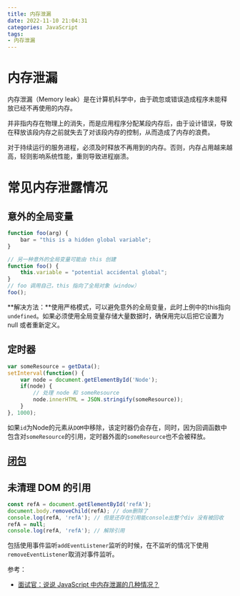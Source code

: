 ```yaml
---
title: 内存泄漏
date: 2022-11-10 21:04:31
categories: JavaScript
tags:
- 内存泄漏
---
```


# 内存泄漏

内存泄漏（Memory leak）是在计算机科学中，由于疏忽或错误造成程序未能释放已经不再使用的内存。

并非指内存在物理上的消失，而是应用程序分配某段内存后，由于设计错误，导致在释放该段内存之前就失去了对该段内存的控制，从而造成了内存的浪费。

对于持续运行的服务进程，必须及时释放不再用到的内存。否则，内存占用越来越高，轻则影响系统性能，重则导致进程崩溃。

# 常见内存泄露情况

## 意外的全局变量

```js
function foo(arg) {
    bar = "this is a hidden global variable";
}

// 另一种意外的全局变量可能由 this 创建
function foo() {
    this.variable = "potential accidental global";
}
// foo 调用自己，this 指向了全局对象（window）
foo();
```

**解决方法：**使用严格模式，可以避免意外的全局变量，此时上例中的this指向`undefined`。如果必须使用全局变量存储大量数据时，确保用完以后把它设置为 null 或者重新定义。

## 定时器

```js
var someResource = getData();
setInterval(function() {
    var node = document.getElementById('Node');
    if(node) {
        // 处理 node 和 someResource
        node.innerHTML = JSON.stringify(someResource));
    }
}, 1000);
```

如果`id`为Node的元素从`DOM`中移除，该定时器仍会存在，同时，因为回调函数中包含对`someResource`的引用，定时器外面的`someResource`也不会被释放。

## [闭包](https://cjhsyc.github.io/2022/10/20/%E9%97%AD%E5%8C%85%E4%B8%8E%E4%BD%9C%E7%94%A8%E5%9F%9F/)

## 未清理 DOM 的引用

```js
const refA = document.getElementById('refA');
document.body.removeChild(refA); // dom删除了
console.log(refA, 'refA'); // 但是还存在引用能console出整个div 没有被回收
refA = null;
console.log(refA, 'refA'); // 解除引用
```

包括使用事件监听`addEventListener`监听的时候，在不监听的情况下使用`removeEventListener`取消对事件监听。



参考：

- [面试官：说说 JavaScript 中内存泄漏的几种情况？](https://vue3js.cn/interview/JavaScript/memory_leak.html#%E9%9D%A2%E8%AF%95%E5%AE%98-%E8%AF%B4%E8%AF%B4-javascript-%E4%B8%AD%E5%86%85%E5%AD%98%E6%B3%84%E6%BC%8F%E7%9A%84%E5%87%A0%E7%A7%8D%E6%83%85%E5%86%B5)
